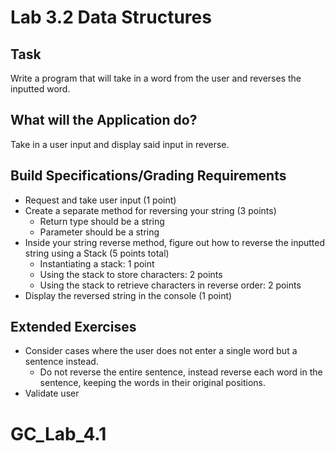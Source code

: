 # Lab 3.2 Data Structures
## Task
Write a program that will take in a word from the user and reverses the inputted word.

## What will the Application do?
Take in a user input and display said input in reverse.

## Build Specifications/Grading Requirements
* Request and take user input (1 point)
* Create a separate method for reversing your string (3 points)
  * Return type should be a string
  * Parameter should be a string
* Inside your string reverse method, figure out how to reverse the inputted string using a Stack (5 points total)
  * Instantiating a stack: 1 point
  * Using the stack to store characters: 2 points
  * Using the stack to retrieve characters in reverse order: 2 points
* Display the reversed string in the console (1 point)

## Extended Exercises
* Consider cases where the user does not enter a single word but a sentence instead.
  * Do not reverse the entire sentence, instead reverse each word in the sentence, keeping the words in their original positions.
* Validate user
# GC_Lab_4.1
